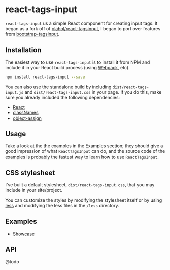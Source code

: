 # react-tags-input

`react-tags-input` us a simple React component for creating input tags. It began as a fork off of [olahol/react-tagsinput](https://github.com/olahol/react-tagsinput), I began to port over features from [bootstrap-tagsinput](https://github.com/bootstrap-tagsinput/bootstrap-tagsinput).

## Installation

The easiest way to use `react-tags-input` is to install it from NPM and include it in your React build process (using [Webpack](https://webpack.github.io/), etc).

```bash
npm install react-tags-input --save
```

You can also use the standalone build by including `dist/react-tags-input.js` and `dist/react-tags-input.css` in your page. If you do this, make sure you already included the following dependencies:

* [React](http://facebook.github.io/react/)
* [classNames](http://jedwatson.github.io/classnames/)
* [object-assign](https://github.com/sindresorhus/object-assign)

## Usage

Take a look at the the examples in the Examples section; they should give a good impression of what `ReactTagsInput` can do, and the source code of the examples is probably the fastest way to learn how to use `ReactTagsInput`.

## CSS stylesheet

I've built a default stylesheet, `dist/react-tags-input.css`, that you may include in your site/project. 

You can customize the styles by modifying the stylesheet itself or by using [less](http://lesscss.org/) and modifying the less files in the `/less` directory.

## Examples

* [Showcase][1]

[1]: http://dennisduong.github.io/react-tags-input/examples/index.html

## API

@todo
